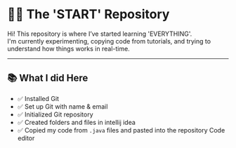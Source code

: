 # 👨‍💻 The 'START' Repository

Hi! This repository is where I’ve started learning 'EVERYTHING'.  
I'm currently experimenting, copying code from tutorials, and trying to understand how things works in real-time.

---

## 📚 What I did Here

- ✅ Installed Git
- ✅ Set up Git with name & email
- ✅ Initialized Git repository
- ✅ Created folders and files in intellij idea
- ✅ Copied my code from `.java` files and pasted into the repository Code editor 

